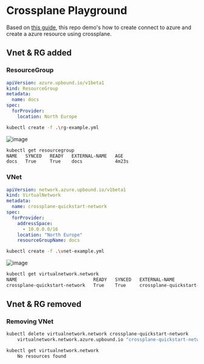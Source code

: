 # Crossplane Playground

Based on [this guide](https://docs.crossplane.io/latest/getting-started/provider-azure/), this repo demo's how to create connect to azure and create a azure resource using crossplane.

## Vnet & RG added

### ResourceGroup

```yaml
apiVersion: azure.upbound.io/v1beta1
kind: ResourceGroup
metadata:
  name: docs
spec:
  forProvider:
    location: North Europe
```

```bash
kubectl create -f .\rg-example.yml
```


![image](https://github.com/jeesondk/crossplane-demo/assets/39995834/45f16efa-bb6f-40a9-9caa-3bf8573b85ee)

```bash
kubectl get resourcegroup
NAME   SYNCED   READY   EXTERNAL-NAME   AGE
docs   True     True    docs            4m23s
```


### VNet

```yaml
apiVersion: network.azure.upbound.io/v1beta1
kind: VirtualNetwork
metadata:
  name: crossplane-quickstart-network
spec:
  forProvider:
    addressSpace:
      - 10.0.0.0/16
    location: "North Europe"
    resourceGroupName: docs
```

```bash
kubectl create -f .\vnet-example.yml
```

![image](https://github.com/jeesondk/crossplane-demo/assets/39995834/50561773-e593-4689-9f4b-489c3a8bb026)

```bash
kubectl get virtualnetwork.network
NAME                            READY   SYNCED   EXTERNAL-NAME                   AGE
crossplane-quickstart-network   True    True     crossplane-quickstart-network   2m45s
```


## Vnet & RG removed

### Removing VNet
```bash
kubectl delete virtualnetwork.network crossplane-quickstart-network
    virtualnetwork.network.azure.upbound.io "crossplane-quickstart-network" deleted
```

```bash
kubectl get virtualnetwork.network
    No resources found
```
